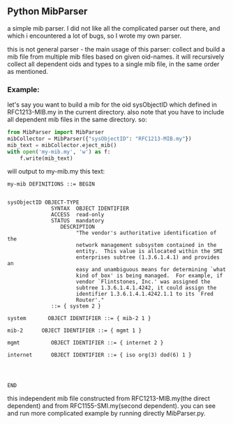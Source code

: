 ## Python MibParser
a simple mib parser.
I did not like all the complicated parser out there, and which i encountered a lot of bugs, so I wrote my own parser.

this is not general parser - the main usage of this parser: 
collect and build a mib file from multiple mib files based on given oid-names.
it will recursively collect all dependent oids and types to a single mib file, in the same order as mentioned.

### Example:
let's say you want to build a mib for the oid sysObjectID which defined in RFC1213-MIB.my in the current directory.
also note that you have to include all dependent mib files in the same directory.
so:
```python
from MibParser import MibParser
mibCollector = MibParser({"sysObjectID": "RFC1213-MIB.my"})
mib_text = mibCollector.eject_mib()
with open('my-mib.my', 'w') as f:
    f.write(mib_text)
```
will output to my-mib.my this text:
```smi
my-mib DEFINITIONS ::= BEGIN


sysObjectID OBJECT-TYPE
              SYNTAX  OBJECT IDENTIFIER
              ACCESS  read-only
              STATUS  mandatory
                 DESCRIPTION
                      "The vendor's authoritative identification of the
                      network management subsystem contained in the
                      entity.  This value is allocated within the SMI
                      enterprises subtree (1.3.6.1.4.1) and provides an
                      easy and unambiguous means for determining `what
                      kind of box' is being managed.  For example, if
                      vendor `Flintstones, Inc.' was assigned the
                      subtree 1.3.6.1.4.1.4242, it could assign the
                      identifier 1.3.6.1.4.1.4242.1.1 to its `Fred
                      Router'."
              ::= { system 2 }

system       OBJECT IDENTIFIER ::= { mib-2 1 }

mib-2      OBJECT IDENTIFIER ::= { mgmt 1 }

mgmt          OBJECT IDENTIFIER ::= { internet 2 }

internet      OBJECT IDENTIFIER ::= { iso org(3) dod(6) 1 }




END
```

this independent mib file constructed from RFC1213-MIB.my(the direct dependent) and from RFC1155-SMI.my(second dependent).
you can see and run more complicated example by running directly MibParser.py.
